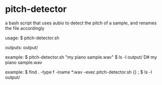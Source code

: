 # pitch-detector
a bash script that uses aubio to detect the pitch of a sample, and renames the file accordingly

usage: 
  $ pitch-detector.sh <inputfile>

outputs:
  output/<notename> <inputfile>

example:
  $ pitch-detector.sh "my piano sample.wav"
  $ ls -l output/
  D# my piano sample.wav

example:
  $ find . -type f -iname *.wav -exec pitch-detector.sh {} \;
  $ ls -l output/

